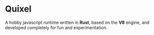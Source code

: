 # Quixel

A hobby javascript runtime written in **Rust**, based on the **V8** engine, and developed completely for fun and experimentation.
